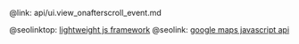 @link: api/ui.view_onafterscroll_event.md

@seolinktop: [lightweight js framework](https://webix.com)
@seolink: [google maps javascript api](https://webix.com/widget/maps/)